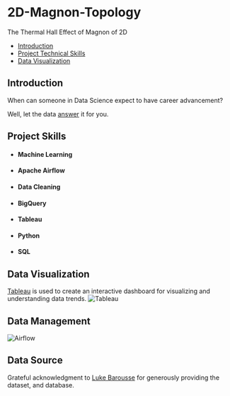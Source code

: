 # 2D-Magnon-Topology
The Thermal Hall Effect of Magnon of 2D

- [Introduction](#introduction)
- [Project Technical Skills](#utilized-skills)
- [Data Visualization](#vizualization)  

## Introduction <a name="introduction"></a>

When can someone in Data Science expect to have career advancement? 

Well, let the data [answer](https://public.tableau.com/app/profile/hamid.nouri/viz/ExperienceLevelinJobMarket/Dashboard2) it for you.

## Project Skills <a name="utilized-skills"></a>
- #### Machine Learning
- #### Apache Airflow
- #### Data Cleaning
- #### BigQuery
- #### Tableau
- #### Python
- #### SQL

## Data Visualization <a name="vizualization"></a>  

[Tableau](https://public.tableau.com/app/profile/hamid.nouri/viz/ExperienceLevelinJobMarket/Dashboard2) is used to create an interactive dashboard for visualizing and understanding data trends.
<img src="Tableau.png" alt="Tableau">
## Data Management <a name="management"></a>

<img src="airflow.png" alt="Airflow">

## Data Source <a name="source"></a>  
Grateful acknowledgment to [Luke Barousse](https://www.youtube.com/c/lukebarousse) for generously providing the dataset, and database.
